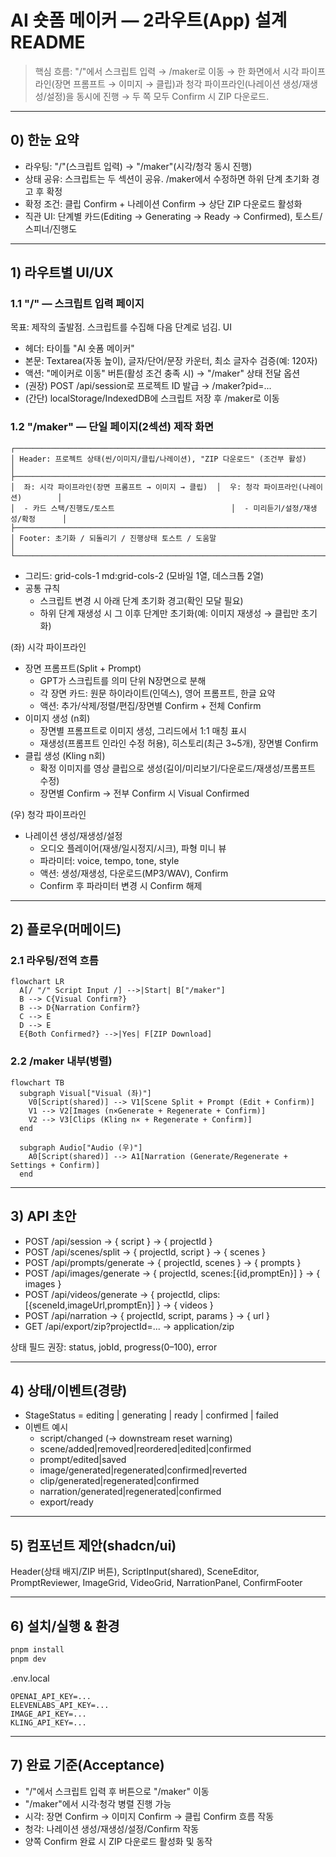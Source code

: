 # AI 숏폼 메이커 — 2라우트(App) 설계 README

> 핵심 흐름: "/"에서 스크립트 입력 → /maker로 이동 → 한 화면에서 시각 파이프라인(장면 프롬프트 → 이미지 → 클립)과 청각 파이프라인(나레이션 생성/재생성/설정)을 동시에 진행 → 두 쪽 모두 Confirm 시 ZIP 다운로드.

---

## 0) 한눈 요약

- 라우팅: "/"(스크립트 입력) → "/maker"(시각/청각 동시 진행)
- 상태 공유: 스크립트는 두 섹션이 공유. /maker에서 수정하면 하위 단계 초기화 경고 후 확정
- 확정 조건: 클립 Confirm + 나레이션 Confirm → 상단 ZIP 다운로드 활성화
- 직관 UI: 단계별 카드(Editing → Generating → Ready → Confirmed), 토스트/스피너/진행도

---

## 1) 라우트별 UI/UX

### 1.1 "/" — 스크립트 입력 페이지

목표: 제작의 출발점. 스크립트를 수집해 다음 단계로 넘김.
UI

- 헤더: 타이틀 "AI 숏폼 메이커"
- 본문: Textarea(자동 높이), 글자/단어/문장 카운터, 최소 글자수 검증(예: 120자)
- 액션: "메이커로 이동" 버튼(활성 조건 충족 시) → "/maker"
  상태 전달 옵션
- (권장) POST /api/session로 프로젝트 ID 발급 → /maker?pid=...
- (간단) localStorage/IndexedDB에 스크립트 저장 후 /maker로 이동

### 1.2 "/maker" — 단일 페이지(2섹션) 제작 화면

```
┌─────────────────────────────────────────────────────────────────────────────┐
│ Header: 프로젝트 상태(씬/이미지/클립/나레이션), "ZIP 다운로드" (조건부 활성)              │
├─────────────────────────────────────────────────────────────────────────────┤
│  좌: 시각 파이프라인(장면 프롬프트 → 이미지 → 클립)  │  우: 청각 파이프라인(나레이션)        │
│  - 카드 스택/진행도/토스트                          │  - 미리듣기/설정/재생성/확정      │
├─────────────────────────────────────────────────────────────────────────────┤
│ Footer: 초기화 / 되돌리기 / 진행상태 토스트 / 도움말                                  │
└─────────────────────────────────────────────────────────────────────────────┘
```

- 그리드: grid-cols-1 md:grid-cols-2 (모바일 1열, 데스크톱 2열)
- 공통 규칙
  - 스크립트 변경 시 아래 단계 초기화 경고(확인 모달 필요)
  - 하위 단계 재생성 시 그 이후 단계만 초기화(예: 이미지 재생성 → 클립만 초기화)

(좌) 시각 파이프라인

- 장면 프롬프트(Split + Prompt)
  - GPT가 스크립트를 의미 단위 N장면으로 분해
  - 각 장면 카드: 원문 하이라이트(인덱스), 영어 프롬프트, 한글 요약
  - 액션: 추가/삭제/정렬/편집/장면별 Confirm + 전체 Confirm
- 이미지 생성 (n회)
  - 장면별 프롬프트로 이미지 생성, 그리드에서 1:1 매칭 표시
  - 재생성(프롬프트 인라인 수정 허용), 히스토리(최근 3~5개), 장면별 Confirm
- 클립 생성 (Kling n회)
  - 확정 이미지를 영상 클립으로 생성(길이/미리보기/다운로드/재생성/프롬프트 수정)
  - 장면별 Confirm → 전부 Confirm 시 Visual Confirmed

(우) 청각 파이프라인

- 나레이션 생성/재생성/설정
  - 오디오 플레이어(재생/일시정지/시크), 파형 미니 뷰
  - 파라미터: voice, tempo, tone, style
  - 액션: 생성/재생성, 다운로드(MP3/WAV), Confirm
  - Confirm 후 파라미터 변경 시 Confirm 해제

---

## 2) 플로우(머메이드)

### 2.1 라우팅/전역 흐름

```mermaid
flowchart LR
  A[/ "/" Script Input /] -->|Start| B["/maker"]
  B --> C{Visual Confirm?}
  B --> D{Narration Confirm?}
  C --> E
  D --> E
  E{Both Confirmed?} -->|Yes| F[ZIP Download]
```

### 2.2 /maker 내부(병렬)

```mermaid
flowchart TB
  subgraph Visual["Visual (좌)"]
    V0[Script(shared)] --> V1[Scene Split + Prompt (Edit + Confirm)]
    V1 --> V2[Images (n×Generate + Regenerate + Confirm)]
    V2 --> V3[Clips (Kling n× + Regenerate + Confirm)]
  end

  subgraph Audio["Audio (우)"]
    A0[Script(shared)] --> A1[Narration (Generate/Regenerate + Settings + Confirm)]
  end
```

---

## 3) API 초안

- POST /api/session → { script } → { projectId }
- POST /api/scenes/split → { projectId, script } → { scenes }
- POST /api/prompts/generate → { projectId, scenes } → { prompts }
- POST /api/images/generate → { projectId, scenes:[{id,promptEn}] } → { images }
- POST /api/videos/generate → { projectId, clips:[{sceneId,imageUrl,promptEn}] } → { videos }
- POST /api/narration → { projectId, script, params } → { url }
- GET /api/export/zip?projectId=... → application/zip

상태 필드 권장: status, jobId, progress(0–100), error

---

## 4) 상태/이벤트(경량)

- StageStatus = editing | generating | ready | confirmed | failed
- 이벤트 예시
  - script/changed (→ downstream reset warning)
  - scene/added|removed|reordered|edited|confirmed
  - prompt/edited|saved
  - image/generated|regenerated|confirmed|reverted
  - clip/generated|regenerated|confirmed
  - narration/generated|regenerated|confirmed
  - export/ready

---

## 5) 컴포넌트 제안(shadcn/ui)

Header(상태 배지/ZIP 버튼), ScriptInput(shared), SceneEditor, PromptReviewer,
ImageGrid, VideoGrid, NarrationPanel, ConfirmFooter

---

## 6) 설치/실행 & 환경

```bash
pnpm install
pnpm dev
```

.env.local

```
OPENAI_API_KEY=...
ELEVENLABS_API_KEY=...
IMAGE_API_KEY=...
KLING_API_KEY=...
```

---

## 7) 완료 기준(Acceptance)

- "/"에서 스크립트 입력 후 버튼으로 "/maker" 이동
- "/maker"에서 시각·청각 병렬 진행 가능
- 시각: 장면 Confirm → 이미지 Confirm → 클립 Confirm 흐름 작동
- 청각: 나레이션 생성/재생성/설정/Confirm 작동
- 양쪽 Confirm 완료 시 ZIP 다운로드 활성화 및 동작
